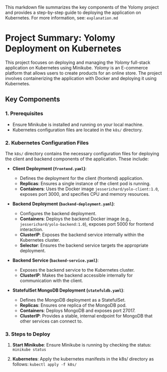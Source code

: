 
This markdown file summarizes the key components of the Yolomy project and provides a step-by-step guide to deploying the application on Kubernetes.
For more information, see: `explanation.md`

# Project Summary: Yolomy Deployment on Kubernetes

This project focuses on deploying and managing the *Yolomy* full-stack application on Kubernetes using Minikube. *Yolomy* is an E-commerce platform that allows users to create products for an online store. The project involves containerizing the application with Docker and deploying it using Kubernetes.

## Key Components

### 1. Prerequisites
- Ensure Minikube is installed and running on your local machine.
- Kubernetes configuration files are located in the `k8s/` directory.

### 2. Kubernetes Configuration Files
The `k8s/` directory contains the necessary configuration files for deploying the client and backend components of the application. These include:

- **Client Deployment (`frontend.yaml`)**:
  - Defines the deployment for the client (frontend) application.
  - **Replicas**: Ensures a single instance of the client pod is running.
  - **Containers**: Uses the Docker image `jesserichard/yolo-client:1.0`, exposes port 3000, and specifies CPU and memory resources.

- **Backend Deployment (`backend-deployment.yaml`)**:
  - Configures the backend deployment.
  - **Containers**: Deploys the backend Docker image (e.g., `jesserichard/yolo-backend:1.0`), exposes port 5000 for frontend interaction.
  - **ClusterIP**: Exposes the backend service internally within the Kubernetes cluster.
  - **Selector**: Ensures the backend service targets the appropriate deployment.

- **Backend Service (`backend-service.yaml`)**:
  - Exposes the backend service to the Kubernetes cluster.
  - **ClusterIP**: Makes the backend accessible internally for communication with the client.

- **StatefulSet MongoDB Deployment (`statefuldb.yaml`)**:
  - Defines the MongoDB deployment as a StatefulSet.
  - **Replicas**: Ensures one replica of the MongoDB pod.
  - **Containers**: Deploys MongoDB and exposes port 27017.
  - **ClusterIP**: Provides a stable, internal endpoint for MongoDB that other services can connect to.

### 3. Steps to Deploy

1. **Start Minikube**:
   Ensure Minikube is running by checking the status:
   `minikube status`

2. **Kubernetes**:
    Apply the kubernetes manifests in the k8s/ directory as follows:
    `kubectl apply -f k8s/`

